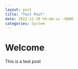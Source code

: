 ```yaml
---
layout: post
title: "Test Post"
date: 2022-12-30 hh:mm:ss -0000
categories: System
---
```

# Welcome
This is a test post
